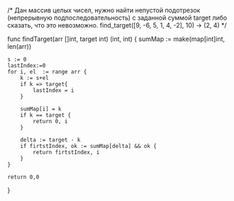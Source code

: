 /*
Дан массив целых чисел, нужно найти непустой подотрезок (непрерывную подпоследовательность)
с заданной суммой target либо сказать, что это невозможно.
find_target([9, -6, 5, 1, 4, -2], 10) -> (2, 4)
*/

func findTarget(arr []int, target int) (int, int) {
sumMap := make(map[int]int, len(arr))

    s := 0
    lastIndex:=0
    for i, el  := range arr {
        k := s+el
        if k => target{
            lastIndex = i
        }
       
        sumMap[i] = k
        if k == target {
            return 0, i
        }

        delta := target - k
        if firtstIndex, ok := sumMap[delta] && ok {
            return firtstIndex, i
        }
    }

    return 0,0
}